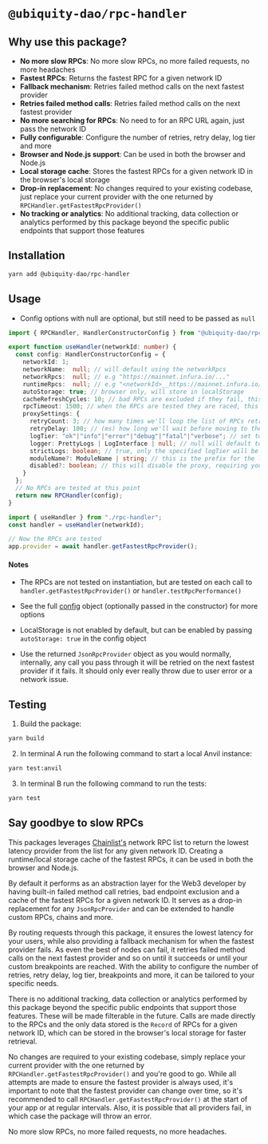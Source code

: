 # `@ubiquity-dao/rpc-handler`

## Why use this package?

- **No more slow RPCs**: No more slow RPCs, no more failed requests, no more headaches
- **Fastest RPCs**: Returns the fastest RPC for a given network ID
- **Fallback mechanism**: Retries failed method calls on the next fastest provider
- **Retries failed method calls**: Retries failed method calls on the next fastest provider
- **No more searching for RPCs**: No need to for an RPC URL again, just pass the network ID
- **Fully configurable**: Configure the number of retries, retry delay, log tier and more
- **Browser and Node.js support**: Can be used in both the browser and Node.js
- **Local storage cache**: Stores the fastest RPCs for a given network ID in the browser's local storage
- **Drop-in replacement**: No changes required to your existing codebase, just replace your current provider with the one returned by `RPCHandler.getFastestRpcProvider()`
- **No tracking or analytics**: No additional tracking, data collection or analytics performed by this package beyond the specific public endpoints that support those features

## Installation

```bash
yarn add @ubiquity-dao/rpc-handler
```

## Usage

- Config options with null are optional, but still need to be passed as `null`

```typescript
import { RPCHandler, HandlerConstructorConfig } from "@ubiquity-dao/rpc-handler/";

export function useHandler(networkId: number) {
  const config: HandlerConstructorConfig = {
    networkId: 1;
    networkName:  null; // will default using the networkRpcs
    networkRpcs:  null; // e.g "https://mainnet.infura.io/..."
    runtimeRpcs:  null; // e.g "<networkId>__https://mainnet.infura.io/..." > "1__https://mainnet.infura.io/..."
    autoStorage: true; // browser only, will store in localStorage
    cacheRefreshCycles: 10; // bad RPCs are excluded if they fail, this is how many cycles before they're re-tested
    rpcTimeout: 1500; // when the RPCs are tested they are raced, this is the max time to allow for a response
    proxySettings: {
      retryCount: 3; // how many times we'll loop the list of RPCs retrying the request before failing
      retryDelay: 100; // (ms) how long we'll wait before moving to the next RPC, best to keep this low
      logTier: "ok"|"info"|"error"|"debug"|"fatal"|"verbose"; // set to "none" for no logs, null will default to "error", "verbose" will log all
      logger: PrettyLogs | LogInterface | null; // null will default to PrettyLogs
      strictLogs: boolean; // true, only the specified logTier will be logged and false all wll be logged.
      moduleName?: ModuleName | string; // this is the prefix for the logs
      disabled?: boolean; // this will disable the proxy, requiring you to handle retry logic etc yourself
    }
  };
  // No RPCs are tested at this point
  return new RPCHandler(config);
}
```

```typescript
import { useHandler } from "./rpc-handler";
const handler = useHandler(networkId);

// Now the RPCs are tested
app.provider = await handler.getFastestRpcProvider();
```

#### Notes

- The RPCs are not tested on instantiation, but are tested on each call to `handler.getFastestRpcProvider()` or `handler.testRpcPerformance()`

- See the full [config](types\handler.ts) object (optionally passed in the constructor) for more options

- LocalStorage is not enabled by default, but can be enabled by passing `autoStorage: true` in the config object

- Use the returned `JsonRpcProvider` object as you would normally, internally, any call you pass through it will be retried on the next fastest provider if it fails. It should only ever really throw due to user error or a network issue.

## Testing

1. Build the package:

```bash
yarn build
```

2. In terminal A run the following command to start a local Anvil instance:

```bash
yarn test:anvil
```

3. In terminal B run the following command to run the tests:

```bash
yarn test
```

## Say goodbye to slow RPCs

This packages leverages [Chainlist's](https://github.com/DefiLlama/chainlist) network RPC list to return the lowest latency provider from the list for any given network ID. Creating a runtime/local storage cache of the fastest RPCs, it can be used in both the browser and Node.js.

By default it performs as an abstraction layer for the Web3 developer by having built-in failed method call retries, bad endpoint exclusion and a cache of the fastest RPCs for a given network ID. It serves as a drop-in replacement for any `JsonRpcProvider` and can be extended to handle custom RPCs, chains and more.

By routing requests through this package, it ensures the lowest latency for your users, while also providing a fallback mechanism for when the fastest provider fails. As even the best of nodes can fail, it retries failed method calls on the next fastest provider and so on until it succeeds or until your custom breakpoints are reached. With the ability to configure the number of retries, retry delay, log tier, breakpoints and more, it can be tailored to your specific needs.

There is no additional tracking, data collection or analytics performed by this package beyond the specific public endpoints that support those features. These will be made filterable in the future. Calls are made directly to the RPCs and the only data stored is the `Record` of RPCs for a given network ID, which can be stored in the browser's local storage for faster retrieval.

No changes are required to your existing codebase, simply replace your current provider with the one returned by `RPCHandler.getFastestRpcProvider()` and you're good to go. While all attempts are made to ensure the fastest provider is always used, it's important to note that the fastest provider can change over time, so it's recommended to call `RPCHandler.getFastestRpcProvider()` at the start of your app or at regular intervals. Also, it is possible that all providers fail, in which case the package will throw an error.

No more slow RPCs, no more failed requests, no more headaches.
